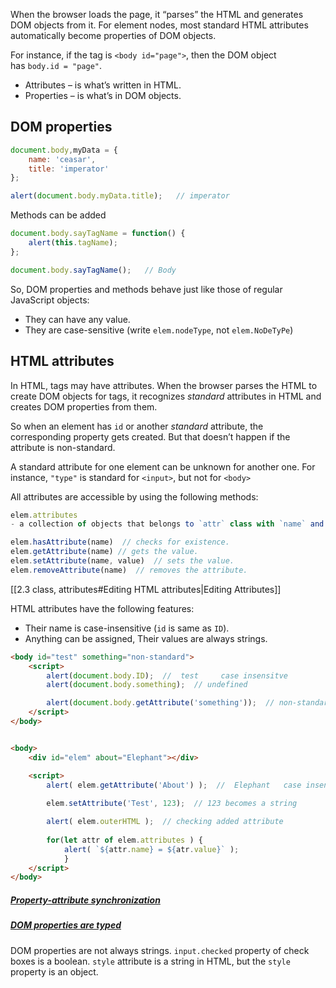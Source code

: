 
When the browser loads the page, it “parses” the HTML and generates DOM objects from it. For element nodes, most standard HTML attributes automatically become properties of DOM objects.

For instance, if the tag is `<body id="page">`, then the DOM object has `body.id = "page"`.
- Attributes – is what’s written in HTML.
- Properties – is what’s in DOM objects.

## DOM properties

```js
document.body,myData = {
	name: 'ceasar',
	title: 'imperator'
};

alert(document.body.myData.title);   // imperator
```

Methods can be added
```js
document.body.sayTagName = function() {
	alert(this.tagName);
};

document.body.sayTagName();   // Body
```

So, DOM properties and methods behave just like those of regular JavaScript objects:

- They can have any value.
- They are case-sensitive (write `elem.nodeType`, not `elem.NoDeTyPe`)


## HTML attributes

In HTML, tags may have attributes.
When the browser parses the HTML to create DOM objects for tags, it recognizes _standard_ attributes in HTML and creates DOM properties from them.

So when an element has `id` or another _standard_ attribute, the corresponding property gets created. But that doesn’t happen if the attribute is non-standard.

A standard attribute for one element can be unknown for another one. For instance, `"type"` is standard for `<input>`, but not for `<body>`


All attributes are accessible by using the following methods:
```js
elem.attributes 
- a collection of objects that belongs to `attr` class with `name` and `value` properties.  (is iterable)

elem.hasAttribute(name)  // checks for existence.
elem.getAttribute(name) // gets the value.
elem.setAttribute(name, value)  // sets the value.
elem.removeAttribute(name)  // removes the attribute.
```

[[2.3 class, attributes#Editing HTML attributes|Editing Attributes]]

HTML attributes have the following features:
- Their name is case-insensitive (`id` is same as `ID`).
- Anything can be assigned, Their values are always strings.

```html
<body id="test" something="non-standard">
	<script>
		alert(document.body.ID);  //  test     case insensitve
		alert(document.body.something);  // undefined

		alert(document.body.getAttribute('something'));  // non-standard
	</script>
</body>


<body>
	<div id="elem" about="Elephant"></div>

	<script>
		alert( elem.getAttribute('About') );  //  Elephant   case insensitve
		
		elem.setAttribute('Test', 123);  // 123 becomes a string

		alert( elem.outerHTML );  // checking added attribute
		
		for(let attr of elem.attributes ) {
			alert( `${attr.name} = ${atr.value}` );
			}
	</script>
</body>
```




##### [Property-attribute synchronization](https://javascript.info/dom-attributes-and-properties#property-attribute-synchronization)

##### [DOM properties are typed](https://javascript.info/dom-attributes-and-properties#dom-properties-are-typed)
DOM properties are not always strings. 
`input.checked` property of check boxes is a boolean.
`style` attribute is a string in HTML, but the `style` property is an object.